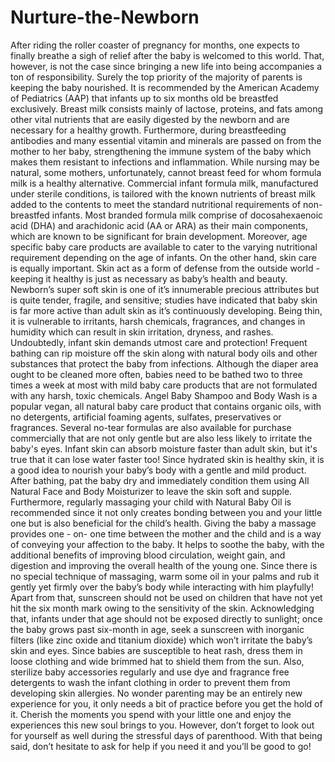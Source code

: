 # Nurture-the-Newborn
After riding the roller coaster of pregnancy for months, one expects to finally breathe a sigh of relief after the baby is welcomed to this world. That, however, is not the case since bringing a new life into being accompanies a ton of responsibility.
Surely the top priority of the majority of parents is keeping the baby nourished. It is recommended by the American Academy of Pediatrics (AAP) that infants up to six months old be breastfed exclusively. Breast milk consists mainly of lactose, proteins, and fats among other vital nutrients that are easily digested by the newborn and are necessary for a healthy growth. Furthermore, during breastfeeding antibodies and many essential vitamin and minerals are passed on from the mother to her baby, strengthening the immune system of the baby which makes them resistant to infections and inflammation. While nursing may be natural, some mothers, unfortunately, cannot breast feed for whom formula milk is a healthy alternative. Commercial infant formula milk, manufactured under sterile conditions, is tailored with the known nutrients of breast milk added to the contents to meet the standard nutritional requirements of non-breastfed infants. Most branded formula milk comprise of docosahexaenoic acid (DHA) and arachidonic acid (AA or ARA) as their main components, which are known to be significant for brain development. Moreover, age specific baby care products are available to cater to the varying nutritional requirement depending on the age of infants. 
On the other hand, skin care is equally important. Skin act as a form of defense from the outside world -  keeping it healthy is just as necessary as baby’s health and beauty. Newborn’s super soft skin is one of it’s innumerable precious attributes but is quite tender, fragile, and sensitive; studies have indicated that baby skin is far more active than adult skin as it’s continuously developing. Being thin, it is vulnerable to irritants, harsh chemicals, fragrances, and changes in humidity which can result in skin irritation, dryness, and rashes. Undoubtedly, infant skin demands utmost care and protection! 
Frequent bathing can rip moisture off the skin along with natural body oils and other substances that protect the baby from infections. Although the diaper area ought to be cleaned more often, babies need to be bathed two to three times a week at most with mild baby care products that are not formulated with any harsh, toxic chemicals. Angel Baby Shampoo and Body Wash is a popular vegan, all natural baby care product that contains organic oils, with no detergents, artificial foaming agents, sulfates, preservatives or fragrances. Several no-tear formulas are also available for purchase commercially that are not only gentle but are also less likely to irritate the baby's eyes. Infant skin can absorb moisture faster than adult skin, but it's true that it can lose water faster too! Since hydrated skin is healthy skin, it is a good idea to nourish your baby’s body with a gentle and mild product. After bathing, pat the baby dry and immediately condition them using All Natural Face and Body Moisturizer to leave the skin soft and supple. Furthermore, regularly massaging your child with Natural Baby Oil is recommended since it not only creates bonding between you and your little one but is also beneficial for the child’s health. Giving the baby a massage provides one - on- one time between the mother and the child and is a way of conveying your affection to the baby. It helps to soothe the baby, with the additional benefits of improving blood circulation, weight gain, and digestion and improving the overall health of the young one. Since there is no special technique of massaging, warm some oil in your palms and rub it gently yet firmly over the baby’s body while interacting with him playfully!
Apart from that, sunscreen should not be used on children that have not yet hit the six month mark owing to the sensitivity of the skin. Acknowledging that, infants under that age should not be exposed directly to sunlight; once the baby grows past six-month in age, seek a sunscreen with inorganic filters (like zinc oxide and titanium dioxide) which won’t irritate the baby’s skin and eyes. Since babies are susceptible to heat rash, dress them in loose clothing and wide brimmed hat to shield them from the sun. Also, sterilize baby accessories regularly and use dye and fragrance free detergents to wash the infant clothing in order to prevent them from developing skin allergies.
No wonder parenting may be an entirely new experience for you, it only needs a bit of practice before you get the hold of it. Cherish the moments you spend with your little one and enjoy the experiences this new soul brings to you. However, don’t forget to look out for yourself as well during the stressful days of parenthood. With that being said, don’t hesitate to ask for help if you need it and you’ll be good to go!
